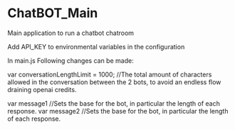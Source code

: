 # ChatBOT_Main
 Main application to run a chatbot chatroom

 Add API_KEY to environmental variables in the configuration

In main.js
Following changes can be made:

var conversationLengthLimit = 1000; //The total amount of characters allowed in the conversation between the 2 bots, to avoid an endless flow draining openai credits.

var message1 //Sets the base for the bot, in particular the length of each response.
var message2 //Sets the base for the bot, in particular the length of each response.
